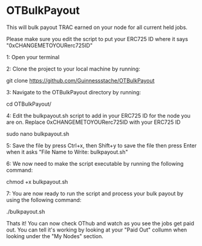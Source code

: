 # OTBulkPayout
This will bulk payout TRAC earned on your node for all current held jobs.

Please make sure you edit the script to put your ERC725 ID where it says "0xCHANGEMETOYOURerc725ID" 

1: Open your terminal

2: Clone the project to your local machine by running:

git clone https://github.com/Guinnessstache/OTBulkPayout

3: Navigate to the OTBulkPayout directory by running:

cd OTBulkPayout/

4: Edit the bulkpayout.sh script to add in your ERC725 ID for the node you are on.  Replace 0xCHANGEMETOYOURerc725ID with your ERC725 ID

sudo nano bulkpayout.sh

5: Save the file by press Ctrl+x, then Shift+y to save the file then press Enter when it asks "File Name to Write: bulkpayout.sh"

6: We now need to make the script executable by running the following command:

chmod +x bulkpayout.sh

7: You are now ready to run the script and process your bulk payout by using the following command:

./bulkpayout.sh

Thats it!  You can now check OThub and watch as you see the jobs get paid out.  You can tell it's working by looking at your "Paid Out" collumn when looking under the "My Nodes" section.
